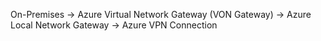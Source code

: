On-Premises -> Azure Virtual Network Gateway (VON Gateway) -> Azure Local Network Gateway -> Azure VPN Connection
